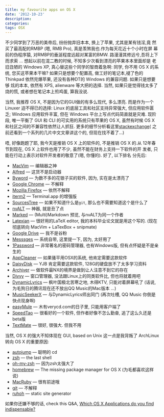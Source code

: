 ```yaml
---
title: my favourite apps on OS X
date: '2012-10-23'
description:
categories:
tags: OSX
---
```


不少同学到了万恶的美帝后, 纷纷抛弃旧本本, 换上了苹果, 尤其是某有钱淫,竟
然买了最高配的RMBP (嗯, RMB Pro), 真是羡煞我也.作为每天花近十个小时在屏
幕前的伪程序猿, 对RMBP的垂涎程度远超对某富的BMW. 路漫漫其修远兮,吾将上下
而求索 ... 想起以前在混二教的时候, 不知多少次看到漂亮的苹果本本里面却是
老旧丑陋的 Windows XP, 真心替这些个同学的智商着急啊: 同学, 你不用 OS X
的系统, 您买这苹果本干嘛? 如果只是想要个配置高, 做工好的笔记本,褪了色的
Thinkpad 依然完爆苹果, 还没有各种DT的 Windows 的兼容问题. 如果只是想要够
炫的本本, 依然有 XPS, alienware 等大把的选择. 当然, 如果只是觉得钱太多了
烧的慌, 或者想在笔记本上煎鸡蛋, 算我没说.

当然, 我推荐 OS X, 不是因为它的GUI做的有多么现代, 多么漂亮. 而是作为一个
Linuxer 迫不得已的选择: Linux 的底层工具和社区支持异常强大, 但应用软件匮
乏; Windows 应用软件丰富, 但在 Windows 平台上写点代码简直就是灾难. 现阶
段, 唯一平衡了 GUI 和 CLI 的可实用的系统只有苹果的 OS X, 虽然有时候 OS X
和社区之间的不兼容性依然让人抓狂. 更多的细节分析看这里[stackexchange][](
之前还看到一个系列的几片中文文章讲这个的, 但现在找不着了...)

[stackexchange]: http://programmers.stackexchange.com/questions/51670/why-do-programmers-use-or-recommend-mac-os-x "Why do programmers use or recommend Mac OS X?"

唔, 好像跑题了耶, 我今天是推销 OS X 上的软件的, 不是推销 OS X 的.从
12年春节到现在, OS X 上软件也用了不少, 虽然不能在财务上支持一下软件的开
发者, 只能在行动上表示对软件开发者的敬意了(嗯, 你懂的). 好了,  以下排名
分先后:

* [MacVim](http://code.google.com/p/macvim/) — 编辑器之神
* [Alfred](http://www.alfredapp.com/) — 这货不是启动器
* [Byword](http://bywordapp.com/) — 为数不多的花银子买的软件, 因为, 实在是太漂亮了
* [Google Chrome](http://www.google.com/chrome) — 不解释
* [Mozilla Firefox](http://www.mozilla.org/en-US/firefox) — 依然不解释
* [iterm2](http://www.iterm2.com) — Terminal.app 的增强版
* [SourcesTree](http://www.sourcetreeapp.com/) — 如果不知道什么是`git`, 那么也不需要知道这个是什么了
* [nvALT](http://brettterpstra.com/project/nvalt/) — 神器, 就是丑了点
* [Marked](http://markedapp.com/) — (Multi)Markdown 预览, 与nvALT为同一个作者
* [Latexian](http://tacosw.com/latexian/) — 很好用的LaTeX editor, 我的本科毕业论文就是用这个写的. (现在彻底转向 MacVim + LaTexBox + snipmate)
* [Google Drive](http://drive.google.com) — 我不是谷粉
* [Messsges]() — 系统自带, 这里提一下, 因为, 太好用了
* [1Password](https://agilebits.com/onepassword) — 非常著名的密码管理器, 也有Windows版, 但有点怀疑是不是亲生的
* [AppCleaner](http://www.freemacsoft.net/appcleaner/) — 如果骚平用OSX的系统, 他肯定需要这款软件
* [DaisyDisk](http://www.daisydiskapp.com/) — YJB 肯定需要这款软件, 128G的硬盘放不了太多学习资料
* [Archiver](http://archiverapp.com/) — 做软件最NX的境界是做到让人注意不到它的存在
* [Divvy](http://mizage.com/divvy/) — 窗口管理器, 没法跟Linux上的同类软件比, 但也将就着用吧
* [DynamicLyrics](http://martianz.cn/dynamiclyrics/) — 枫叶国极北苦寒之地, 木得KTV, 只能对着屏幕吼了 (话说, 为毛狗日的腾讯现在还不放出QQ Music的Mac版本 ...)
* [MusicSeekerX](http://blog.4321.la/article/2011-08-28-musicseekerx) — 与DynamicLyrics师出同门 (再次吐槽, QQ Music 你倒是快点现身啊)
* [easyMule](http://www.verycd.com/groups/mac/540074.topic) — 木有verycd.com的日子里, 只能用客户端了
* [SpeedTao](http://www.speedtao.net/) — 很看好的一个软件, 但作者好像不怎么勤奋, 追了这么久还是beta版
* [TextMate](http://macromates.com/) — 很好, 很强大. 但我不用

当然, OS X 的强大不知体现在 GUI, based on Unix 这一点是我背叛了
ArchLinux 转向 OS X 的重要原因:

* [autojump](https://github.com/joelthelion/autojump) — 聪明的 cd
* [zsh](http://www.zsh.org/) — the last shell
* [oh-my-zsh](https://github.com/robbyrussell/oh-my-zsh) — 因为zsh太强大了
* [homebrew](http://mxcl.github.com/homebrew/) — The missing package manager for OS X (为毛都喜欢这样说)
* [MacRuby](http://macruby.org) — 很有前途哦
* [git](http://git-scm.com/) — 不解释
* [ruhoh](http://ruhoh.com/) — static site generator

如果你还嫌不够的话, check this Q&A, [Which OS X Applications do you find indispensable?](http://apple.stackexchange.com/questions/82/which-os-x-applications-do-you-find-indispensable)
